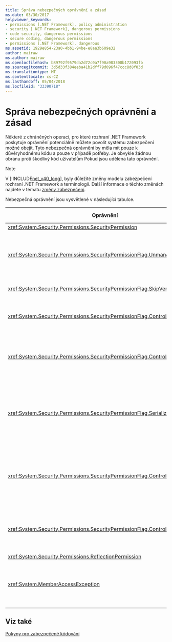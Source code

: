 ```yaml
---
title: Správa nebezpečných oprávnění a zásad
ms.date: 03/30/2017
helpviewer_keywords:
- permissions [.NET Framework], policy administration
- security [.NET Framework], dangerous permissions
- code security, dangerous permissions
- secure coding, dangerous permissions
- permissions [.NET Framework], dangerous
ms.assetid: 1929e854-23a0-4bb1-94be-e8aa3b609e32
author: mairaw
ms.author: mairaw
ms.openlocfilehash: b89792f9579da2d72c0a7f90a983308b172093fb
ms.sourcegitcommit: 3d5d33f384eeba41b2dff79d096f47ccc8d8f03d
ms.translationtype: MT
ms.contentlocale: cs-CZ
ms.lasthandoff: 05/04/2018
ms.locfileid: "33390718"
---
```

# <a name="dangerous-permissions-and-policy-administration"></a>Správa nebezpečných oprávnění a zásad
Některé z chráněných operací, pro které rozhraní .NET Framework poskytuje oprávnění potenciálně můžete povolit systému zabezpečení možné obejít. Tyto nebezpečná oprávnění by měla mít pouze k důvěryhodnému kódu a pouze v případě potřeby. Je obvykle žádnou obranu proti škodlivý kód uživatelům Pokud jsou udělena tato oprávnění.  
  
> [!NOTE]
>  V [!INCLUDE[net_v40_long](../../../includes/net-v40-long-md.md)], byly důležité změny modelu zabezpečení rozhraní .NET Framework a terminologii. Další informace o těchto změnách najdete v tématu [změny zabezpečení](../../../docs/framework/security/security-changes.md).  
  
 Nebezpečná oprávnění jsou vysvětlené v následující tabulce.  
  
|Oprávnění|Potenciální riziko|  
|----------------|--------------------|  
|<xref:System.Security.Permissions.SecurityPermission>||  
|<xref:System.Security.Permissions.SecurityPermissionFlag.UnmanagedCode>|Umožňuje spravovaného kódu volat nespravovaný kód, který je často nebezpečný.|  
|<xref:System.Security.Permissions.SecurityPermissionFlag.SkipVerification>|Bez ověřování kód dělat cokoliv.|  
|<xref:System.Security.Permissions.SecurityPermissionFlag.ControlEvidence>|Zneplatněné důkaz může oklamat zásady zabezpečení.|  
|<xref:System.Security.Permissions.SecurityPermissionFlag.ControlPolicy>|Možnost upravit zásady zabezpečení můžete zakázat zabezpečení.|  
|<xref:System.Security.Permissions.SecurityPermissionFlag.SerializationFormatter>|Použití serializace může obejít mechanismy usnadnění. Podrobnosti najdete v tématu [zabezpečení a serializace](../../../docs/framework/misc/security-and-serialization.md).|  
|<xref:System.Security.Permissions.SecurityPermissionFlag.ControlPrincipal>|Možnost nastavit aktuální objekt zabezpečení může oklamat na základě rolí zabezpečení.|  
|<xref:System.Security.Permissions.SecurityPermissionFlag.ControlThread>|Manipulace s vlákny je nebezpečné kvůli stavu zabezpečení přidružené k vláken.|  
|<xref:System.Security.Permissions.ReflectionPermission>||  
|<xref:System.MemberAccessException>|Můžete použít soukromé členy pro zrušení mechanismů usnadnění.|  
  
## <a name="see-also"></a>Viz také  
 [Pokyny pro zabezpečené kódování](../../../docs/standard/security/secure-coding-guidelines.md)
